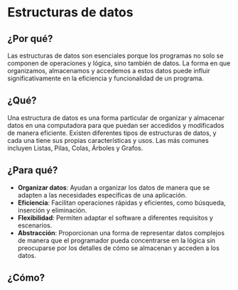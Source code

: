 # Estructuras de datos

## ¿Por qué?

Las estructuras de datos son esenciales porque los programas no solo se componen de operaciones y lógica, sino también de datos. La forma en que organizamos, almacenamos y accedemos a estos datos puede influir significativamente en la eficiencia y funcionalidad de un programa.

## ¿Qué?

Una estructura de datos es una forma particular de organizar y almacenar datos en una computadora para que puedan ser accedidos y modificados de manera eficiente. Existen diferentes tipos de estructuras de datos, y cada una tiene sus propias características y usos. Las más comunes incluyen Listas, Pilas, Colas, Árboles y Grafos.

## ¿Para qué?

- **Organizar datos**: Ayudan a organizar los datos de manera que se adapten a las necesidades específicas de una aplicación.
- **Eficiencia**: Facilitan operaciones rápidas y eficientes, como búsqueda, inserción y eliminación.
- **Flexibilidad**: Permiten adaptar el software a diferentes requisitos y escenarios.
- **Abstracción**: Proporcionan una forma de representar datos complejos de manera que el programador pueda concentrarse en la lógica sin preocuparse por los detalles de cómo se almacenan y acceden a los datos.

## ¿Cómo?
